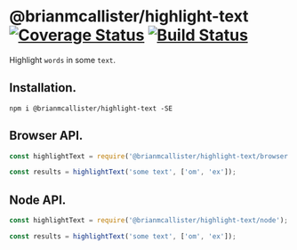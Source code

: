 # @brianmcallister/highlight-text [![Coverage Status](https://coveralls.io/repos/github/brianmcallister/highlight-text/badge.svg?branch=master)](https://coveralls.io/github/brianmcallister/highlight-text?branch=bm-add-c) [![Build Status](https://travis-ci.org/brianmcallister/highlight-text.svg?branch=master)](https://travis-ci.org/brianmcallister/highlight-text)

Highlight `words` in some `text`.

## Installation.

`npm i @brianmcallister/highlight-text -SE`

## Browser API.

```js
const highlightText = require('@brianmcallister/highlight-text/browser');

const results = highlightText('some text', ['om', 'ex']);
```

## Node API.

```js
const highlightText = require('@brianmcallister/highlight-text/node');

const results = highlightText('some text', ['om', 'ex']);
```
